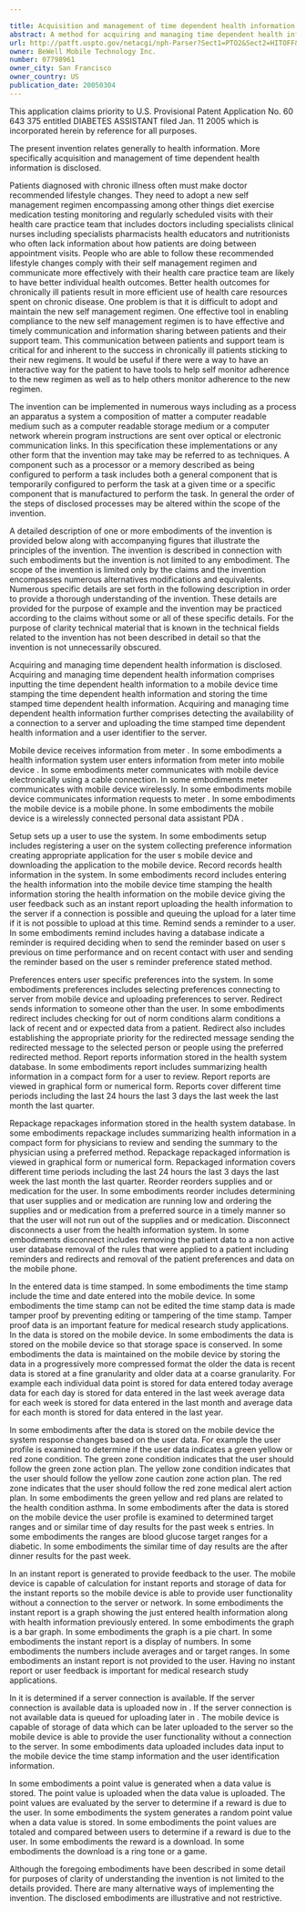 ```yaml
---

title: Acquisition and management of time dependent health information
abstract: A method for acquiring and managing time dependent health information is disclosed. The method comprises inputting the time dependent health information to a mobile device, time stamping the time dependent health information, and storing the time stamped time dependent health information. The method further comprises detecting the availability of a connection to a server and uploading the time stamped time dependent health information and a user identifier to the server.
url: http://patft.uspto.gov/netacgi/nph-Parser?Sect1=PTO2&Sect2=HITOFF&p=1&u=%2Fnetahtml%2FPTO%2Fsearch-adv.htm&r=1&f=G&l=50&d=PALL&S1=07798961&OS=07798961&RS=07798961
owner: BeWell Mobile Technology Inc.
number: 07798961
owner_city: San Francisco
owner_country: US
publication_date: 20050304
---
```

This application claims priority to U.S. Provisional Patent Application No. 60 643 375 entitled DIABETES ASSISTANT filed Jan. 11 2005 which is incorporated herein by reference for all purposes.

The present invention relates generally to health information. More specifically acquisition and management of time dependent health information is disclosed.

Patients diagnosed with chronic illness often must make doctor recommended lifestyle changes. They need to adopt a new self management regimen encompassing among other things diet exercise medication testing monitoring and regularly scheduled visits with their health care practice team that includes doctors including specialists clinical nurses including specialists pharmacists health educators and nutritionists who often lack information about how patients are doing between appointment visits. People who are able to follow these recommended lifestyle changes comply with their self management regimen and communicate more effectively with their health care practice team are likely to have better individual health outcomes. Better health outcomes for chronically ill patients result in more efficient use of health care resources spent on chronic disease. One problem is that it is difficult to adopt and maintain the new self management regimen. One effective tool in enabling compliance to the new self management regimen is to have effective and timely communication and information sharing between patients and their support team. This communication between patients and support team is critical for and inherent to the success in chronically ill patients sticking to their new regimens. It would be useful if there were a way to have an interactive way for the patient to have tools to help self monitor adherence to the new regimen as well as to help others monitor adherence to the new regimen.

The invention can be implemented in numerous ways including as a process an apparatus a system a composition of matter a computer readable medium such as a computer readable storage medium or a computer network wherein program instructions are sent over optical or electronic communication links. In this specification these implementations or any other form that the invention may take may be referred to as techniques. A component such as a processor or a memory described as being configured to perform a task includes both a general component that is temporarily configured to perform the task at a given time or a specific component that is manufactured to perform the task. In general the order of the steps of disclosed processes may be altered within the scope of the invention.

A detailed description of one or more embodiments of the invention is provided below along with accompanying figures that illustrate the principles of the invention. The invention is described in connection with such embodiments but the invention is not limited to any embodiment. The scope of the invention is limited only by the claims and the invention encompasses numerous alternatives modifications and equivalents. Numerous specific details are set forth in the following description in order to provide a thorough understanding of the invention. These details are provided for the purpose of example and the invention may be practiced according to the claims without some or all of these specific details. For the purpose of clarity technical material that is known in the technical fields related to the invention has not been described in detail so that the invention is not unnecessarily obscured.

Acquiring and managing time dependent health information is disclosed. Acquiring and managing time dependent health information comprises inputting the time dependent health information to a mobile device time stamping the time dependent health information and storing the time stamped time dependent health information. Acquiring and managing time dependent health information further comprises detecting the availability of a connection to a server and uploading the time stamped time dependent health information and a user identifier to the server.

Mobile device receives information from meter . In some embodiments a health information system user enters information from meter into mobile device . In some embodiments meter communicates with mobile device electronically using a cable connection. In some embodiments meter communicates with mobile device wirelessly. In some embodiments mobile device communicates information requests to meter . In some embodiments the mobile device is a mobile phone. In some embodiments the mobile device is a wirelessly connected personal data assistant PDA .

Setup sets up a user to use the system. In some embodiments setup includes registering a user on the system collecting preference information creating appropriate application for the user s mobile device and downloading the application to the mobile device. Record records health information in the system. In some embodiments record includes entering the health information into the mobile device time stamping the health information storing the health information on the mobile device giving the user feedback such as an instant report uploading the health information to the server if a connection is possible and queuing the upload for a later time if it is not possible to upload at this time. Remind sends a reminder to a user. In some embodiments remind includes having a database indicate a reminder is required deciding when to send the reminder based on user s previous on time performance and on recent contact with user and sending the reminder based on the user s reminder preference stated method.

Preferences enters user specific preferences into the system. In some embodiments preferences includes selecting preferences connecting to server from mobile device and uploading preferences to server. Redirect sends information to someone other than the user. In some embodiments redirect includes checking for out of norm conditions alarm conditions a lack of recent and or expected data from a patient. Redirect also includes establishing the appropriate priority for the redirected message sending the redirected message to the selected person or people using the preferred redirected method. Report reports information stored in the health system database. In some embodiments report includes summarizing health information in a compact form for a user to review. Report reports are viewed in graphical form or numerical form. Reports cover different time periods including the last 24 hours the last 3 days the last week the last month the last quarter.

Repackage repackages information stored in the health system database. In some embodiments repackage includes summarizing health information in a compact form for physicians to review and sending the summary to the physician using a preferred method. Repackage repackaged information is viewed in graphical form or numerical form. Repackaged information covers different time periods including the last 24 hours the last 3 days the last week the last month the last quarter. Reorder reorders supplies and or medication for the user. In some embodiments reorder includes determining that user supplies and or medication are running low and ordering the supplies and or medication from a preferred source in a timely manner so that the user will not run out of the supplies and or medication. Disconnect disconnects a user from the health information system. In some embodiments disconnect includes removing the patient data to a non active user database removal of the rules that were applied to a patient including reminders and redirects and removal of the patient preferences and data on the mobile phone.

In the entered data is time stamped. In some embodiments the time stamp include the time and date entered into the mobile device. In some embodiments the time stamp can not be edited the time stamp data is made tamper proof by preventing editing or tampering of the time stamp. Tamper proof data is an important feature for medical research study applications. In the data is stored on the mobile device. In some embodiments the data is stored on the mobile device so that storage space is conserved. In some embodiments the data is maintained on the mobile device by storing the data in a progressively more compressed format the older the data is recent data is stored at a fine granularity and older data at a coarse granularity. For example each individual data point is stored for data entered today average data for each day is stored for data entered in the last week average data for each week is stored for data entered in the last month and average data for each month is stored for data entered in the last year.

In some embodiments after the data is stored on the mobile device the system response changes based on the user data. For example the user profile is examined to determine if the user data indicates a green yellow or red zone condition. The green zone condition indicates that the user should follow the green zone action plan. The yellow zone condition indicates that the user should follow the yellow zone caution zone action plan. The red zone indicates that the user should follow the red zone medical alert action plan. In some embodiments the green yellow and red plans are related to the health condition asthma. In some embodiments after the data is stored on the mobile device the user profile is examined to determined target ranges and or similar time of day results for the past week s entries. In some embodiments the ranges are blood glucose target ranges for a diabetic. In some embodiments the similar time of day results are the after dinner results for the past week.

In an instant report is generated to provide feedback to the user. The mobile device is capable of calculation for instant reports and storage of data for the instant reports so the mobile device is able to provide user functionality without a connection to the server or network. In some embodiments the instant report is a graph showing the just entered health information along with health information previously entered. In some embodiments the graph is a bar graph. In some embodiments the graph is a pie chart. In some embodiments the instant report is a display of numbers. In some embodiments the numbers include averages and or target ranges. In some embodiments an instant report is not provided to the user. Having no instant report or user feedback is important for medical research study applications.

In it is determined if a server connection is available. If the server connection is available data is uploaded now in . If the server connection is not available data is queued for uploading later in . The mobile device is capable of storage of data which can be later uploaded to the server so the mobile device is able to provide the user functionality without a connection to the server. In some embodiments data uploaded includes data input to the mobile device the time stamp information and the user identification information.

In some embodiments a point value is generated when a data value is stored. The point value is uploaded when the data value is uploaded. The point values are evaluated by the server to determine if a reward is due to the user. In some embodiments the system generates a random point value when a data value is stored. In some embodiments the point values are totaled and compared between users to determine if a reward is due to the user. In some embodiments the reward is a download. In some embodiments the download is a ring tone or a game.

Although the foregoing embodiments have been described in some detail for purposes of clarity of understanding the invention is not limited to the details provided. There are many alternative ways of implementing the invention. The disclosed embodiments are illustrative and not restrictive.

